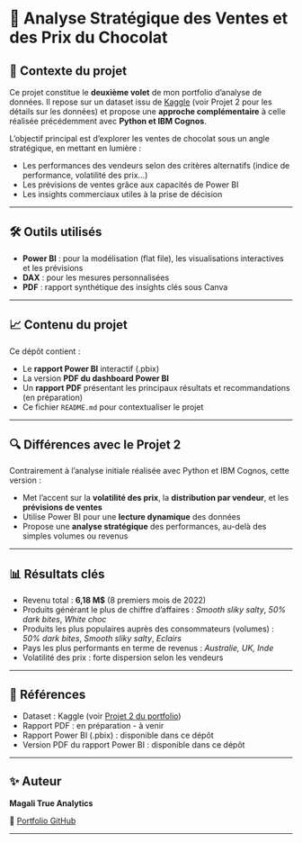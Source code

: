 <h1> 🍫 Analyse Stratégique des Ventes et des Prix du Chocolat </h1>

## 📌 Contexte du projet

Ce projet constitue le **deuxième volet** de mon portfolio d’analyse de données. Il repose sur un dataset issu de [Kaggle](https://www.kaggle.com/) (voir Projet 2 pour les détails sur les données) et propose une **approche complémentaire** à celle réalisée précédemment avec **Python et IBM Cognos**.

L’objectif principal est d’explorer les ventes de chocolat sous un angle stratégique, en mettant en lumière :
- Les performances des vendeurs selon des critères alternatifs (indice de performance, volatilité des prix…)
- Les prévisions de ventes grâce aux capacités de Power BI
- Les insights commerciaux utiles à la prise de décision

---

## 🛠️ Outils utilisés

- **Power BI** : pour la modélisation (flat file), les visualisations interactives et les prévisions
- **DAX** : pour les mesures personnalisées
- **PDF** : rapport synthétique des insights clés sous Canva

---

## 📈 Contenu du projet

Ce dépôt contient :
- Le **rapport Power BI** interactif (.pbix)
- La version **PDF du dashboard Power BI**
- Un **rapport PDF** présentant les principaux résultats et recommandations (en préparation)
- Ce fichier `README.md` pour contextualiser le projet

---

## 🔍 Différences avec le Projet 2

Contrairement à l’analyse initiale réalisée avec Python et IBM Cognos, cette version :
- Met l’accent sur la **volatilité des prix**, la **distribution par vendeur**, et les **prévisions de ventes**
- Utilise Power BI pour une **lecture dynamique** des données
- Propose une **analyse stratégique** des performances, au-delà des simples volumes ou revenus

---

## 📊 Résultats clés

- Revenu total : **6,18 M$** (8 premiers mois de 2022)
- Produits générant le plus de chiffre d’affaires : _Smooth sliky salty_, _50% dark bites_, _White choc_
- Produits les plus populaires auprès des consommateurs (volumes) : _50% dark bites_, _Smooth sliky salty_, _Eclairs_
- Pays les plus performants en terme de revenus : _Australie, UK, Inde_
- Volatilité des prix : forte dispersion selon les vendeurs

---

## 📁 Références

- Dataset : Kaggle (voir [Projet 2 du portfolio](https://github.com/MagaliTrueAnalytics/Portfolio/tree/main/Projet2))
- Rapport PDF : en préparation - à venir
- Rapport Power BI (.pbix) : disponible dans ce dépôt
- Version PDF du rapport Power BI : disponible dans ce dépôt

---

## ✨ Auteur

**Magali True Analytics**  

🔗 [Portfolio GitHub](https://github.com/MagaliTrueAnalytics/Portfolio)

---


